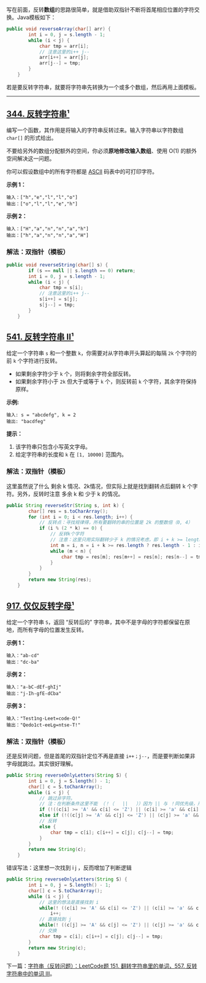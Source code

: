 写在前面，反转**数组**的思路很简单，就是借助双指针不断将首尾相应位置的字符交换。Java模板如下：
```java
public void reverseArray(char[] arr) {
        int i = 0, j = s.length - 1;
        while (i < j) {
            char tmp = arr[i]; 
            // 注意这里的i++ j--
            arr[i++] = arr[j]; 
            arr[j--] = tmp;
        }
    }
```
若是要反转字符串，就要将字符串先转换为一个或多个数组，然后再用上面模板。

---
## [344. 反转字符串¹](https://leetcode-cn.com/problems/reverse-string/)

编写一个函数，其作用是将输入的字符串反转过来。输入字符串以字符数组 `char[]` 的形式给出。

不要给另外的数组分配额外的空间，你必须**原地修改输入数组**、使用 O(1) 的额外空间解决这一问题。

你可以假设数组中的所有字符都是 [ASCII](https://baike.baidu.com/item/ASCII) 码表中的可打印字符。

**示例 1：**

```
输入：["h","e","l","l","o"]
输出：["o","l","l","e","h"]
```

**示例 2：**

```
输入：["H","a","n","n","a","h"]
输出：["h","a","n","n","a","H"]
```

### 解法：双指针（模板）
```java
public void reverseString(char[] s) {
        if (s == null || s.length == 0) return;
        int i = 0, j = s.length - 1;
        while (i < j) {
            char tmp = s[i]; 
            // 注意这里的i++ j--
            s[i++] = s[j]; 
            s[j--] = tmp;
        }
    }
```
## [541. 反转字符串 II¹](https://leetcode-cn.com/problems/reverse-string-ii/)

给定一个字符串 `s` 和一个整数 `k`，你需要对从字符串开头算起的每隔 `2k` 个字符的前 `k` 个字符进行反转。

- 如果剩余字符少于 `k` 个，则将剩余字符全部反转。
- 如果剩余字符小于 `2k` 但大于或等于 `k` 个，则反转前 `k` 个字符，其余字符保持原样。

**示例:**

```
输入: s = "abcdefg", k = 2
输出: "bacdfeg"
```

**提示：**

1. 该字符串只包含小写英文字母。
2. 给定字符串的长度和 `k` 在 `[1, 10000]` 范围内。

### 解法：双指针（模板）

这里虽然说了什么 剩余 k 情况、2k情况，但实际上就是找到翻转点后翻转 k 个字符。另外，反转时注意 多余 k 和 少于 k 的情况。
```java
public String reverseStr(String s, int k) {
        char[] res = s.toCharArray();
        for (int i = 0; i < res.length; i++) {
            // 反转点：寻找规律得，所有要翻转的串的位置是 2k 的整数倍（0, 4）
            if (i % (2 * k) == 0) {
                // 反转k个字符
                // 注意：这里只用实际翻转少于 k 的情况考虑，即 i + k >= length
                int m = i, n = i + k >= res.length ? res.length - 1 : i + k - 1;
                while (m < n) {
                    char tmp = res[m]; res[m++] = res[n]; res[n--] = tmp;
                }
            }
        }
        return new String(res);
    }
```
## [917. 仅仅反转字母¹](https://leetcode-cn.com/problems/reverse-only-letters/)

给定一个字符串 `S`，返回 “反转后的” 字符串，其中不是字母的字符都保留在原地，而所有字母的位置发生反转。 


**示例 1：**

```
输入："ab-cd"
输出："dc-ba"
```

**示例 2：**

```
输入："a-bC-dEf-ghIj"
输出："j-Ih-gfE-dCba"
```

**示例 3：**

```
输入："Test1ng-Leet=code-Q!"
输出："Qedo1ct-eeLg=ntse-T!"
```

### 解法：双指针（模板）
还是反转问题，但是首尾的双指针定位不再是直接 `i++；j--`，而是要判断如果非字母就跳过。其实很好理解。
```java
public String reverseOnlyLetters(String S) {
        int i = 0, j = S.length() - 1;
        char[] c = S.toCharArray();
        while (i < j) {
            // 跳过非字符。
            // 注：在判断条件这里不能 （！（   ||   ））因为 || 与 ！同优先级，所以要加括号
            if (!((c[i] >= 'A' && c[i] <= 'Z') || (c[i] >= 'a' && c[i] <= 'z'))) i++;
            else if (!((c[j] >= 'A' && c[j] <= 'Z') || (c[j] >= 'a' && c[j] <= 'z'))) j--;
            // 反转
            else {
                char tmp = c[i]; c[i++] = c[j]; c[j--] = tmp;
            }
        }
        return new String(c);
    }
```

错误写法：这里想一次找到 i j ，反而增加了判断逻辑

```java
public String reverseOnlyLetters(String S) {
        int i = 0, j = S.length() - 1;
        char[] c = S.toCharArray();
        while (i < j) {
            // 这里的想法是直接找到 i
            while(! ((c[i] >= 'A' && c[i] <= 'Z') || (c[i] >= 'a' && c[i] <= 'z')))
                i++;
            // 直接找到 j
            while(! ((c[j] >= 'A' && c[j] <= 'Z') || (c[j] >= 'a' && c[j] <= 'z'))) j--;
            // 交换
            char tmp = c[i]; c[i++] = c[j]; c[j--] = tmp;
        }
        return new String(c);
    }
```
下一篇：[字符串（反转问题）：LeetCode题 151. 翻转字符串里的单词，557. 反转字符串中的单词 III](https://blog.csdn.net/weixin_43935927/article/details/109124658)。
